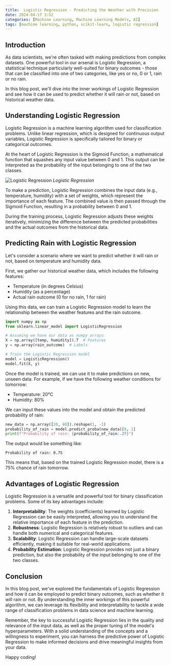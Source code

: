 ```yaml
---
title:  Logistic Regression - Predicting the Weather with Precision
date: 2024-04-17 3:52
categories: [Machine Learning, Machine Learning Models, AI]
tags: [machine learning, python, scikit-learn, logistic regression]
---
```


## Introduction

As data scientists, we're often tasked with making predictions from complex datasets. One powerful tool in our arsenal is Logistic Regression, a statistical technique particularly well-suited for binary outcomes - those that can be classified into one of two categories, like yes or no, 0 or 1, rain or no rain.

In this blog post, we'll dive into the inner workings of Logistic Regression and see how it can be used to predict whether it will rain or not, based on historical weather data.

## Understanding Logistic Regression

Logistic Regression is a machine learning algorithm used for classification problems. Unlike linear regression, which is designed for continuous output variables, Logistic Regression is specifically tailored for binary or categorical outcomes.

At the heart of Logistic Regression is the Sigmoid Function, a mathematical function that squashes any input value between 0 and 1. This output can be interpreted as the probability of the input belonging to one of the two classes.

![Logistic Regression](https://media.licdn.com/dms/image/D5622AQFbRPpYuNT_sw/feedshare-shrink_2048_1536/0/1713027954428?e=1716422400&v=beta&t=rn17RglhzFe6KUfsuHYtTkh7yrgG0W8BgLCRSvsPtmw)
_Logistic Regression_


To make a prediction, Logistic Regression combines the input data (e.g., temperature, humidity) with a set of weights, which represent the importance of each feature. The combined value is then passed through the Sigmoid Function, resulting in a probability between 0 and 1.

During the training process, Logistic Regression adjusts these weights iteratively, minimizing the difference between the predicted probabilities and the actual outcomes from the historical data.

## Predicting Rain with Logistic Regression

Let's consider a scenario where we want to predict whether it will rain or not, based on temperature and humidity data.

First, we gather our historical weather data, which includes the following features:

- Temperature (in degrees Celsius)
- Humidity (as a percentage)
- Actual rain outcome (0 for no rain, 1 for rain)

Using this data, we can train a Logistic Regression model to learn the relationship between the weather features and the rain outcome.

```python
import numpy as np
from sklearn.linear_model import LogisticRegression

# Assuming we have our data as numpy arrays
X = np.array([temp, humidity]).T  # Features
y = np.array(rain_outcome)  # Labels

# Train the Logistic Regression model
model = LogisticRegression()
model.fit(X, y)
```

Once the model is trained, we can use it to make predictions on new, unseen data. For example, if we have the following weather conditions for tomorrow:

- Temperature: 20°C
- Humidity: 80%

We can input these values into the model and obtain the predicted probability of rain:

```python
new_data = np.array([20, 80]).reshape(1, -1)
probability_of_rain = model.predict_proba(new_data)[0, 1]
print(f"Probability of rain: {probability_of_rain:.2f}")
```

The output would be something like:

```
Probability of rain: 0.75
```

This means that, based on the trained Logistic Regression model, there is a 75% chance of rain tomorrow.

## Advantages of Logistic Regression

Logistic Regression is a versatile and powerful tool for binary classification problems. Some of its key advantages include:

1. **Interpretability**: The weights (coefficients) learned by Logistic Regression can be easily interpreted, allowing you to understand the relative importance of each feature in the prediction.
2. **Robustness**: Logistic Regression is relatively robust to outliers and can handle both numerical and categorical features.
3. **Scalability**: Logistic Regression can handle large-scale datasets efficiently, making it suitable for real-world applications.
4. **Probability Estimation**: Logistic Regression provides not just a binary prediction, but also the probability of the input belonging to one of the two classes.

## Conclusion

In this blog post, we've explored the fundamentals of Logistic Regression and how it can be employed to predict binary outcomes, such as whether it will rain or not. By understanding the inner workings of this powerful algorithm, we can leverage its flexibility and interpretability to tackle a wide range of classification problems in data science and machine learning.

Remember, the key to successful Logistic Regression lies in the quality and relevance of the input data, as well as the proper tuning of the model's hyperparameters. With a solid understanding of the concepts and a willingness to experiment, you can harness the predictive power of Logistic Regression to make informed decisions and drive meaningful insights from your data.

Happy coding!